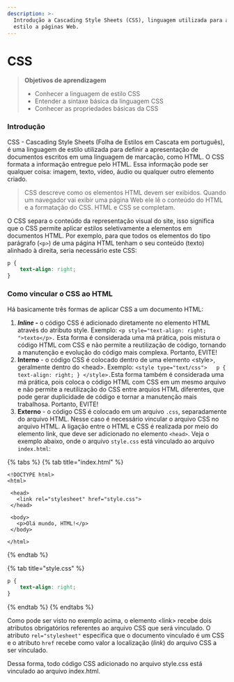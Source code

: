 ```yaml
---
description: >-
  Introdução a Cascading Style Sheets (CSS), linguagem utilizada para adicionar
  estilo a páginas Web.
---
```


# CSS

> **Objetivos de aprendizagem**
>
> * Conhecer a linguagem de estilo CSS
> * Entender a sintaxe básica da linguagem CSS
> * Conhecer as propriedades básicas da CSS

### Introdução

CSS - Cascading Style Sheets \(Folha de Estilos em Cascata em português\), é uma linguagem de estilo utilizada para definir a apresentação de documentos escritos em uma linguagem de marcação, como HTML. O CSS formata a informação entregue pelo HTML. Essa informação pode ser qualquer coisa: imagem, texto, vídeo, áudio ou qualquer outro elemento criado. 

> CSS descreve como os elementos HTML devem ser exibidos. Quando um navegador vai exibir uma página Web ele lê o conteúdo do HTML e a formatação do CSS. HTML e CSS se completam.

O CSS separa o conteúdo da representação visual do site, isso significa que o CSS permite aplicar estilos seletivamente a elementos em documentos HTML. Por exemplo, para que todos os elementos do tipo parágrafo \(`<p>`\) de uma página HTML tenham o seu conteúdo \(texto\) alinhado à direita, seria necessário este CSS:

```css
p {
    text-align: right;
}
```

### Como vincular o CSS ao HTML

Há basicamente três formas de aplicar CSS a um documento HTML:

1. _**Inline -**_ o código CSS é adicionado diretamente no elemento HTML através do atributo style. Exemplo: `<p style="text-align: right; ">texto</p>.` Esta forma é considerada uma má prática, pois mistura o código HTML com CSS e não permite a reutilização de código, tornando a manutenção e evolução do código mais complexa. Portanto, EVITE! 
2. **Interno** - o código CSS é colocado dentro de uma elemento &lt;style&gt;, geralmente dentro do &lt;head&gt;. Exemplo: `<style type="text/css">   p { text-align: right; } </style>.`Esta forma também é considerada uma má prática, pois coloca o código HTML com CSS em um mesmo arquivo e não permite a reutilização do CSS entre arquios HTML diferentes, que pode gerar duplicidade de código e tornar a manutenção mais trabalhosa. Portanto, EVITE! 
3. **Externo** - o código CSS é colocado em um arquivo `.css`, separadamente do arquivo HTML. Nesse caso é necessário vincular o arquivo CSS no arquivo HTML. A ligação entre o HTML e CSS é realizada por meio do elemento link, que deve ser adicionado no elemento `<head>`. Veja o exemplo abaixo, onde o arquivo `style.css` está vinculado ao arquivo `index.html`:

{% tabs %}
{% tab title="index.html" %}
```markup
<!DOCTYPE html>
<html>
 
 <head>
   <link rel="stylesheet" href="style.css">
 </head>

 <body>
   <p>Olá mundo, HTML!</p>
 </body>

</html>

```
{% endtab %}

{% tab title="style.css" %}
```css
p {
    text-align: right;
}
```
{% endtab %}
{% endtabs %}

Como pode ser visto no exemplo acima, o elemento &lt;link&gt; recebe dois atributos obrigatórios referentes ao arquivo CSS que será vinculado. O atributo `rel="stylesheet"`  especifica que o documento vinculado é um CSS e o atributo `href`  recebe como valor a localização \(_link_\) do arquivo CSS a ser vinculado.

Dessa forma, todo código CSS adicionado no arquivo style.css está vinculado ao arquivo index.html. 





